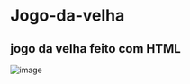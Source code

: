 # Jogo-da-velha
## jogo da velha feito com HTML
![image](https://user-images.githubusercontent.com/124212111/224502742-dc169823-32e2-4ee5-9c0e-f2b424b3aa9e.png)

